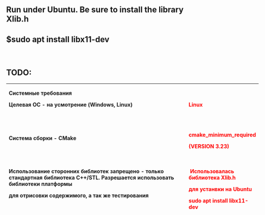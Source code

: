 <h2><strong>Run under Ubuntu. Be sure to install the library Xlib.h</strong></h2>
<h2><strong>$sudo apt install libx11-dev</strong></h2>
<p>&nbsp;</p>
<h2 id="tw-target-text" class="tw-data-text tw-text-large tw-ta" dir="ltr" data-placeholder="Translation"><strong><span class="Y2IQFc" lang="en">TODO:</span></strong></h2>
<table style="height: 374px; width: 819px;">
<tbody>
<tr>
<td style="width: 469.344px;">
<p class="p1"><strong>Системные требования</strong></p>
<p class="p1"><strong>Целевая ОС - на усмотрение (Windows, Linux)</strong></p>
<p class="p2"><strong>&nbsp;</strong></p>
</td>
<td style="width: 10px;"><strong><span style="color: #ff0000;">Linux</span></strong></td>
</tr>
<tr>
<td style="width: 469.344px;">
<p class="p2"><strong>Система сборки - CMake</strong></p>
<p class="p2"><strong>&nbsp;</strong></p>
</td>
<td style="width: 10px;">
<p class="p1"><strong><span style="color: #ff0000;">cmake_minimum_required</span></strong></p>
<p class="p1"><strong><span style="color: #ff0000;">(<span class="s1">VERSION 3.23</span>)</span></strong></p>
<strong><span style="color: #ff0000;">&nbsp;</span></strong></td>
</tr>
<tr>
<td style="width: 469.344px;">
<p class="p2"><strong>Использование сторонних библиотек запрещено - только стандартная библиотека C++/STL. Разрешается использовать библиотеки платформы</strong></p>
<p class="p2"><strong>для отрисовки содержимого, а так же тестирования</strong></p>
<p class="p2"><strong>&nbsp;</strong></p>
</td>
<td style="width: 10px;">
<p><strong><span style="color: #ff0000;">&nbsp;Использовалась библиотека Xlib.h</span></strong></p>
<p><strong><span style="color: #ff0000;">для устанвки на Ubuntu</span></strong></p>
<p><strong><span style="color: #ff0000;">sudo apt install libx11-dev</span></strong></p>
</td>
</tr>
<tr>
<td style="width: 469.344px;"><strong>&nbsp;</strong>
<p class="p1"><strong>Требования к коду</strong></p>
<p class="p2"><strong>Обязательно соблюдение <span class="s1">coding-style</span></strong></p>
<p class="p2"><strong>Использование системы контроля версий обязательно (предпочтительно - Git)</strong></p>
<p class="p2"><strong>Публикация кода должна происходить на <span class="s1">GitHub </span>репозиторий. В случае использования приватного репозитория, необходимо дополнительно</strong></p>
<p class="p2"><strong>сообщить об этом - будут выданны аккаунты, которым нужно открыть доступ на просмотр кода.</strong></p>
<p class="p2"><strong>&nbsp;</strong></p>
</td>
<td style="width: 10px;">
<p><strong>&nbsp;</strong></p>
<p><strong>&nbsp;</strong></p>
</td>
</tr>
<tr>
<td style="width: 469.344px;"><strong>&nbsp;</strong>
<p class="p1"><strong>Требования к тестированию</strong></p>
<p class="p2"><strong>Код должен быть покрыт юнит-тестами. Фреймворк для тестирования - на усмотрение, рекомендуется использовать Google Test/Mock</strong></p>
<p class="p2"><strong>&nbsp;</strong></p>
</td>
<td style="width: 10px;">
<h1><span style="color: #ff00ff;"><strong>В процессе&nbsp;</strong></span></h1>
</td>
</tr>
<tr>
<td style="width: 469.344px;"><strong>&nbsp;</strong>
<p class="p1"><strong>Функциональные требования</strong></p>
<p class="p2"><strong>При запуске приложения необходимо показывать меню с возможностью выбора действий</strong></p>
<p class="p2"><strong>&nbsp;</strong></p>
</td>
<td style="width: 10px;"><span style="color: #ff0000;"><strong>&nbsp;Выполнено</strong></span></td>
</tr>
<tr>
<td style="width: 469.344px;" colspan="2"><img src="/img/1.png" alt="main" /></td>
</tr>
<tr>
<td style="width: 469.344px;"><strong>&nbsp;</strong>
<p class="p2"><strong>Элементы - Новая игра, Выйти из игры (обязательно), прочие элементы меню (могут добавляться по ходу реализации нового функционала)</strong></p>
<p class="p2"><strong>Управление в игре реализовать способом ввода данных через нажатие клавиш - стрелками или клавишами WASD (W - вверх, S - вниз, A - влево, D -</strong></p>
<p class="p2"><strong>вправо)</strong></p>
<p class="p2"><strong>&nbsp;</strong></p>
</td>
<td style="width: 10px;"><span style="color: #ff0000;"><strong>&nbsp;Выполнено</strong></span></td>
</tr>
<tr>
<td style="width: 469.344px;"><strong>&nbsp;</strong>
<p class="p2"><strong>При выборе опции "Выйти из игры" приложение завершает работу</strong></p>
<p class="p2"><strong>&nbsp;</strong></p>
</td>
<td style="width: 10px;"><span style="color: #ff0000;"><strong>Выполнено&nbsp;</strong></span></td>
</tr>
<tr>
<td style="width: 469.344px;"><strong>&nbsp;</strong>
<p class="p2"><strong>При выборе "Новая игра", отрисовывается игровое поле с игровыми элементами, но игра не начинается сразу, а через 3 секунды, чтобы дать</strong></p>
<p class="p2"><strong>игроку приготовиться</strong></p>
<p class="p2"><strong>&nbsp;</strong></p>
</td>
<td style="width: 10px;"><span style="color: #ff0000;"><strong>&nbsp;Выполнено(старт после нажатия...)</strong></span></td>
</tr>
<tr>
<td style="width: 469.344px;"><strong>&nbsp;</strong>
<p class="p2"><strong>Необходимо показывать таймер с оставшимся временем до начала игры</strong></p>
<p class="p2"><strong>&nbsp;</strong></p>
</td>
<td style="width: 10px;">
<h2><strong><span style="color: #ff00ff;">Отсутствует</span>&nbsp;</strong></h2>
</td>
</tr>
<tr>
<td style="width: 469.344px;"><strong>&nbsp;</strong>
<p class="p2"><strong>На игровом поле должны присутсвовать блоки, стены поля, шарик, и платформа, а также кол-во оставшихся жизней, время с начала игры, и</strong></p>
<p class="p2"><strong>счётчик очков</strong></p>
<p class="p2"><strong>&nbsp;</strong></p>
</td>
<td style="width: 10px;"><span style="color: #ff0000;"><strong>&nbsp;Выполнено</strong></span></td>
</tr>
<tr>
<td style="width: 469.344px;"><strong>&nbsp;</strong>
<p class="p2"><strong>Расположение элементов на поле: блоки в верхней части, платформа в нижней части, стены ограничивают поле в форме прямоугольника (или</strong></p>
<p class="p2"><strong>квадрата)</strong></p>
</td>
<td style="width: 10px;"><span style="color: #ff0000;"><strong>&nbsp;Выполнено</strong></span></td>
</tr>
<tr>
<td style="width: 469.344px;" colspan="2"><img src="/img/2.png" alt="main" /></td>
</tr>
<tr>
<td style="width: 469.344px;">
<p class="p2"><strong>Должно присутсвовать 3 разновидности блоков - разрущающиеся при 1, 2 и 3 попаданиями по блоку соответсвенно</strong></p>
<p class="p2"><strong>&nbsp;</strong></p>
<strong>&nbsp;</strong></td>
<td style="width: 10px;"><span style="color: #ff0000;"><strong>&nbsp;Выполнено</strong></span></td>
</tr>
<tr>
<td style="width: 469.344px;"><strong>&nbsp;</strong>
<p class="p2"><strong>За разрушение разных видов блоков начисляется разное количество очков (конкретные значения на усмотрение)</strong></p>
<p class="p2"><strong>&nbsp;</strong></p>
</td>
<td style="width: 10px;"><span style="color: #ff0000;"><strong>&nbsp;Выполнено</strong></span></td>
</tr>
<tr>
<td style="width: 469.344px;"><strong>&nbsp;</strong>
<p class="p2"><strong>Разновидности блоков должны отображаться на поле по-разному</strong></p>
<p class="p2"><strong>&nbsp;</strong></p>
</td>
<td style="width: 10px;"><span style="color: #ff0000;"><strong>&nbsp;Выполнено</strong></span></td>
</tr>
<tr>
<td style="width: 469.344px;" colspan="2"><img src="/img/4.png" alt="main" /></td>
</tr>
<tr>
<td style="width: 469.344px;"><strong>&nbsp;</strong>
<p class="p2"><strong>При старте игры мячик начинает движение от середины поля вниз на платформу</strong></p>
<p class="p2"><strong>&nbsp;</strong></p>
</td>
<td style="width: 10px;"><span style="color: #ff0000;"><strong>&nbsp;Выполнено</strong></span></td>
</tr>
<tr>
<td style="width: 469.344px;"><strong>&nbsp;</strong>
<p class="p2"><strong>Платформа может перемещаться только вправо и влево (при нажатии соответсвующих клавиш)</strong></p>
<p class="p2"><strong>&nbsp;</strong></p>
</td>
<td style="width: 10px;"><span style="color: #ff0000;"><strong>Выполнено&nbsp;</strong></span></td>
</tr>
<tr>
<td style="width: 469.344px;">
<p class="p2"><strong>При попадании в блок мячик должен отлетать от него</strong></p>
<p class="p2"><strong>&nbsp;</strong></p>
</td>
<td style="width: 10px;"><span style="color: #ff0000;"><strong>&nbsp;Выполнено</strong></span></td>
</tr>
<tr>
<td style="width: 469.344px;"><strong>&nbsp;</strong>
<p class="p2"><strong>При попадании в платформу мячик должен отлетать от неё</strong></p>
<p class="p2"><strong>&nbsp;</strong></p>
</td>
<td style="width: 10px;"><span style="color: #ff0000;"><strong>&nbsp;Выполнено</strong></span></td>
</tr>
<tr>
<td style="width: 469.344px;"><strong>&nbsp;</strong>
<p class="p2"><strong>В начале игры у игрока должно быть 3 жизни</strong></p>
<p class="p2"><strong>&nbsp;</strong></p>
</td>
<td style="width: 10px;"><span style="color: #ff0000;"><strong>Выполнено&nbsp;</strong></span></td>
</tr>
<tr>
<td style="width: 469.344px;"><strong>&nbsp;</strong>
<p class="p2"><strong>Если мячик не был отражён платформой, игрок лишается 1 жизни. При потери всех жизней, игра заканчивается поражением (показывается</strong></p>
<p class="p2"><strong>соответсвующее сообщение с количеством набраных очков)</strong></p>
<p class="p2"><strong>&nbsp;</strong></p>
</td>
<td style="width: 10px;"><span style="color: #ff0000;"><strong>Выполнено&nbsp;</strong></span></td>
</tr>
<tr>
<td style="width: 469.344px;" colspan="2">&nbsp; <img src="/img/3.png" alt="main" /></td>
</tr>
<tr>
<td style="width: 469.344px;"><strong>&nbsp;</strong>
<p class="p2"><strong>Если были сбиты все блоки, игра заканчивается победой (показывается соответсвующее сообщение с количеством набраных очков)</strong></p>
<p class="p2"><strong>&nbsp;</strong></p>
</td>
<td style="width: 10px;"><span style="color: #ff0000;"><strong>&nbsp;Выполнено</strong></span></td>
</tr>
<tr>
<td style="width: 469.344px;"><strong>&nbsp;</strong>
<p class="p2"><strong>При окончании игры игроку показывается стартовое меню</strong></p>
<p class="p2"><strong>&nbsp;</strong></p>
</td>
<td style="width: 10px;"><span style="color: #ff0000;"><strong>&nbsp;Выполнено</strong></span></td>
</tr>
<tr>
<td style="width: 469.344px;"><strong>&nbsp;</strong>
<p class="p1"><strong>Необязательные функциональные требования</strong></p>
<p class="p2"><strong>&nbsp;</strong></p>
</td>
<td style="width: 10px;"><strong>&nbsp;Отсутствует</strong></td>
</tr>
<tr>
<td style="width: 469.344px;"><strong>&nbsp;</strong>
<p class="p2"><strong>Вести статистику игр - добавить пункт меню "Статистика", в котором будут отображаться дата и время игры, статус (победа или поражение) и кол-</strong></p>
<p class="p2"><strong>во набраных очков</strong></p>
<p class="p2"><strong>&nbsp;</strong></p>
</td>
<td style="width: 10px;"><strong>&nbsp;Отсутствует&nbsp;</strong></td>
</tr>
<tr>
<td style="width: 469.344px;"><strong>&nbsp;</strong>
<p class="p2"><strong>Каждая рановидность блоков отражает мяч при попадании на него по-разному</strong></p>
<p class="p2"><strong>&nbsp;</strong></p>
</td>
<td style="width: 10px;"><strong>&nbsp;&nbsp;Отсутствует</strong></td>
</tr>
<tr>
<td style="width: 469.344px;"><strong>&nbsp;</strong>
<p class="p2"><strong>Игра должна состоять из нескольких уровней, на которых случайным или специальным образом расположены блоки (количество и</strong></p>
<p class="p2"><strong>разновидность блоков также разная). При завершении уровня победой происходит переход на следующий уровень с восстановлением</strong></p>
<p class="p2"><strong>количества жизней. При поражении игра заканчивается. Количество уровней не регламентировано</strong></p>
<p class="p2"><strong>&nbsp;</strong></p>
</td>
<td style="width: 10px;"><strong>&nbsp;&nbsp;Отсутствует</strong></td>
</tr>
<tr>
<td style="width: 469.344px;">&nbsp;</td>
<td style="width: 10px;">&nbsp;</td>
</tr>
</tbody>
</table>
